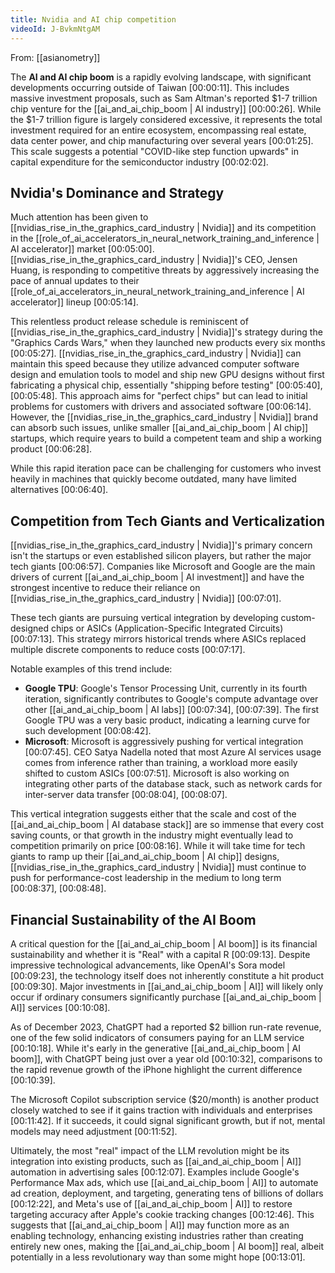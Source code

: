 ```yaml
---
title: Nvidia and AI chip competition
videoId: J-BvkmNtgAM
---
```


From: [[asianometry]] <br/> 

The **AI and AI chip boom** is a rapidly evolving landscape, with significant developments occurring outside of Taiwan <a class="yt-timestamp" data-t="00:00:11">[00:00:11]</a>. This includes massive investment proposals, such as Sam Altman's reported $1-7 trillion chip venture for the [[ai_and_ai_chip_boom | AI industry]] <a class="yt-timestamp" data-t="00:00:26">[00:00:26]</a>. While the $1-7 trillion figure is largely considered excessive, it represents the total investment required for an entire ecosystem, encompassing real estate, data center power, and chip manufacturing over several years <a class="yt-timestamp" data-t="00:01:25">[00:01:25]</a>. This scale suggests a potential "COVID-like step function upwards" in capital expenditure for the semiconductor industry <a class="yt-timestamp" data-t="00:02:02">[00:02:02]</a>.

## Nvidia's Dominance and Strategy

Much attention has been given to [[nvidias_rise_in_the_graphics_card_industry | Nvidia]] and its competition in the [[role_of_ai_accelerators_in_neural_network_training_and_inference | AI accelerator]] market <a class="yt-timestamp" data-t="00:05:00">[00:05:00]</a>. [[nvidias_rise_in_the_graphics_card_industry | Nvidia]]'s CEO, Jensen Huang, is responding to competitive threats by aggressively increasing the pace of annual updates to their [[role_of_ai_accelerators_in_neural_network_training_and_inference | AI accelerator]] lineup <a class="yt-timestamp" data-t="00:05:14">[00:05:14]</a>.

This relentless product release schedule is reminiscent of [[nvidias_rise_in_the_graphics_card_industry | Nvidia]]'s strategy during the "Graphics Cards Wars," when they launched new products every six months <a class="yt-timestamp" data-t="00:05:27">[00:05:27]</a>. [[nvidias_rise_in_the_graphics_card_industry | Nvidia]] can maintain this speed because they utilize advanced computer software design and emulation tools to model and ship new GPU designs without first fabricating a physical chip, essentially "shipping before testing" <a class="yt-timestamp" data-t="00:05:40">[00:05:40]</a>, <a class="yt-timestamp" data-t="00:05:48">[00:05:48]</a>. This approach aims for "perfect chips" but can lead to initial problems for customers with drivers and associated software <a class="yt-timestamp" data-t="00:06:14">[00:06:14]</a>. However, the [[nvidias_rise_in_the_graphics_card_industry | Nvidia]] brand can absorb such issues, unlike smaller [[ai_and_ai_chip_boom | AI chip]] startups, which require years to build a competent team and ship a working product <a class="yt-timestamp" data-t="00:06:28">[00:06:28]</a>.

While this rapid iteration pace can be challenging for customers who invest heavily in machines that quickly become outdated, many have limited alternatives <a class="yt-timestamp" data-t="00:06:40">[00:06:40]</a>.

## Competition from Tech Giants and Verticalization

[[nvidias_rise_in_the_graphics_card_industry | Nvidia]]'s primary concern isn't the startups or even established silicon players, but rather the major tech giants <a class="yt-timestamp" data-t="00:06:57">[00:06:57]</a>. Companies like Microsoft and Google are the main drivers of current [[ai_and_ai_chip_boom | AI investment]] and have the strongest incentive to reduce their reliance on [[nvidias_rise_in_the_graphics_card_industry | Nvidia]] <a class="yt-timestamp" data-t="00:07:01">[00:07:01]</a>.

These tech giants are pursuing vertical integration by developing custom-designed chips or ASICs (Application-Specific Integrated Circuits) <a class="yt-timestamp" data-t="00:07:13">[00:07:13]</a>. This strategy mirrors historical trends where ASICs replaced multiple discrete components to reduce costs <a class="yt-timestamp" data-t="00:07:17">[00:07:17]</a>.

Notable examples of this trend include:
*   **Google TPU**: Google's Tensor Processing Unit, currently in its fourth iteration, significantly contributes to Google's compute advantage over other [[ai_and_ai_chip_boom | AI labs]] <a class="yt-timestamp" data-t="00:07:34">[00:07:34]</a>, <a class="yt-timestamp" data-t="00:07:39">[00:07:39]</a>. The first Google TPU was a very basic product, indicating a learning curve for such development <a class="yt-timestamp" data-t="00:08:42">[00:08:42]</a>.
*   **Microsoft**: Microsoft is aggressively pushing for vertical integration <a class="yt-timestamp" data-t="00:07:45">[00:07:45]</a>. CEO Satya Nadella noted that most Azure AI services usage comes from inference rather than training, a workload more easily shifted to custom ASICs <a class="yt-timestamp" data-t="00:07:51">[00:07:51]</a>. Microsoft is also working on integrating other parts of the database stack, such as network cards for inter-server data transfer <a class="yt-timestamp" data-t="00:08:04">[00:08:04]</a>, <a class="yt-timestamp" data-t="00:08:07">[00:08:07]</a>.

This vertical integration suggests either that the scale and cost of the [[ai_and_ai_chip_boom | AI database stack]] are so immense that every cost saving counts, or that growth in the industry might eventually lead to competition primarily on price <a class="yt-timestamp" data-t="00:08:16">[00:08:16]</a>. While it will take time for tech giants to ramp up their [[ai_and_ai_chip_boom | AI chip]] designs, [[nvidias_rise_in_the_graphics_card_industry | Nvidia]] must continue to push for performance-cost leadership in the medium to long term <a class="yt-timestamp" data-t="00:08:37">[00:08:37]</a>, <a class="yt-timestamp" data-t="00:08:48">[00:08:48]</a>.

## Financial Sustainability of the AI Boom

A critical question for the [[ai_and_ai_chip_boom | AI boom]] is its financial sustainability and whether it is "Real" with a capital R <a class="yt-timestamp" data-t="00:09:13">[00:09:13]</a>. Despite impressive technological advancements, like OpenAI's Sora model <a class="yt-timestamp" data-t="00:09:23">[00:09:23]</a>, the technology itself does not inherently constitute a hit product <a class="yt-timestamp" data-t="00:09:30">[00:09:30]</a>. Major investments in [[ai_and_ai_chip_boom | AI]] will likely only occur if ordinary consumers significantly purchase [[ai_and_ai_chip_boom | AI]] services <a class="yt-timestamp" data-t="00:10:08">[00:10:08]</a>.

As of December 2023, ChatGPT had a reported $2 billion run-rate revenue, one of the few solid indicators of consumers paying for an LLM service <a class="yt-timestamp" data-t="00:10:18">[00:10:18]</a>. While it's early in the generative [[ai_and_ai_chip_boom | AI boom]], with ChatGPT being just over a year old <a class="yt-timestamp" data-t="00:10:32">[00:10:32]</a>, comparisons to the rapid revenue growth of the iPhone highlight the current difference <a class="yt-timestamp" data-t="00:10:39">[00:10:39]</a>.

The Microsoft Copilot subscription service ($20/month) is another product closely watched to see if it gains traction with individuals and enterprises <a class="yt-timestamp" data-t="00:11:42">[00:11:42]</a>. If it succeeds, it could signal significant growth, but if not, mental models may need adjustment <a class="yt-timestamp" data-t="00:11:52">[00:11:52]</a>.

Ultimately, the most "real" impact of the LLM revolution might be its integration into existing products, such as [[ai_and_ai_chip_boom | AI]] automation in advertising sales <a class="yt-timestamp" data-t="00:12:07">[00:12:07]</a>. Examples include Google's Performance Max ads, which use [[ai_and_ai_chip_boom | AI]] to automate ad creation, deployment, and targeting, generating tens of billions of dollars <a class="yt-timestamp" data-t="00:12:22">[00:12:22]</a>, and Meta's use of [[ai_and_ai_chip_boom | AI]] to restore targeting accuracy after Apple's cookie tracking changes <a class="yt-timestamp" data-t="00:12:46">[00:12:46]</a>. This suggests that [[ai_and_ai_chip_boom | AI]] may function more as an enabling technology, enhancing existing industries rather than creating entirely new ones, making the [[ai_and_ai_chip_boom | AI boom]] real, albeit potentially in a less revolutionary way than some might hope <a class="yt-timestamp" data-t="00:13:01">[00:13:01]</a>.